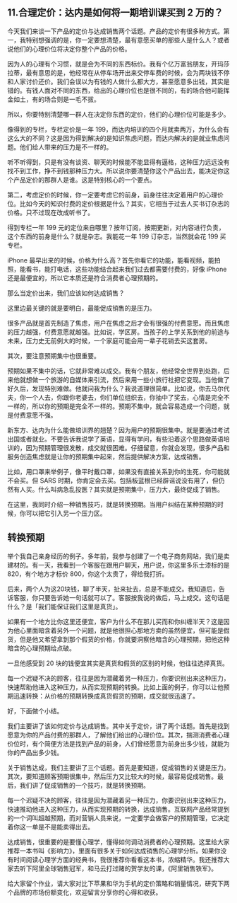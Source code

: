 ## 11.合理定价：达内是如何将一期培训课买到 2 万的？
今天我们来谈一下产品的定价与达成销售两个话题。产品的定价有很多种方式。第一，我特别想强调的是，你一定要想清楚，最有意愿买单的那些人是什么人？或者说他们的心理价位将决定你整个产品的价格。


因为人的心理有个习惯，就是会为不同的东西标价。我有个亿万富翁朋友，开玛莎拉蒂，最有意思的是，他经常在从停车场开出来交停车费的时候，会为两块钱不停和人家讨价还价。我们会误以为有钱的人做什么都大方，甚至愿意多出钱，其实是错的。有钱人面对不同的东西，给出的心理价位也是很不同的，有的场合他可能挥金如土，有的场合则是一毛不拔。


所以，你要特别清楚哪一群人在决定你东西的定价，他们的心理价位可能是多少。


像得到的专栏，专栏定价是一年 199，而达内培训的四个月就卖两万，为什么会有这么大的不同？这是因为得到解决的是知识焦虑问题，而达内解决的是就业焦虑问题。他们给人带来的压力是不一样的。


听不听得到，只是有没有谈资、聊天的时候能不能显得有逼格，这种压力远远没有找不到工作，挣不到钱那种压力大。所以说你要清楚你这个产品出去，能决定你这个产品定价的那群人是谁。这是特别核心的一个要点。


第二，考虑定价的时候，你一定要考虑它的前身，前身往往决定着用户的心理价位。比如今天的知识付费的定价根据是什么？其实，它相当于过去人买书订杂志的价格。只不过现在改成听书了。


得到专栏一年 199 元的定位来自哪里？按年订阅，按期更新，对内容进行负责，这个东西的前身是什么？就是杂志。我能花一年 199 订杂志，当然就会花 199 买专栏。


iPhone 最早出来的时候，价格为什么高？首先你看它的功能，能看视频，能拍照，能看书，能打电话，这些功能结合起来我们过去都需要付费的，好像 iPhone 还是最便宜的，所以它本质还是符合消费者心理预期的。


那么当定价出来，我们应该如何达成销售？


这里边最关键的就是要明白，最能促成销售的是压力。


很多产品就是首先制造了焦虑，用户在焦虑之后才会有很强的付费意愿。而且焦虑的压力越强，付费意愿就越强。比如说，学区房。当孩子的上学关系到他的前途与未来，压力史无前例大的时候，一个家庭可能会用一辈子花销去买这套房。


其次，要注意预期集中也很重要。


预期如果不集中的话，它就非常难以成交。我有个朋友，他经常全世界到处跑，后来他就想做一个旅游的自媒体来引流，然后来用一些小旅行社把它变现。当他做了好久后，发现特别难做。他就问我为什么？我说道理很简单。比如说，你去马尔代夫，你一个人去，你跟你老婆去，你们单位组织去，你抽中了奖去，心情是完全不一样的，所以你的预期是完全不一样的。预期不集中，就会容易造成一个问题，就是付费意愿不强。


新东方、达内为什么能做培训界的翘楚？因为用户的预期很集中。就是要通过考试出国或者就业。不要告诉我说学了英语，显得有学问，有些沿着这个思路做英语培训的，因为预期管理很发散，成交就很困难。仔细留意，你就会发现，很多产品和服务创造焦虑就是让你的预期集中起来，然后提供解决方案，达成销售。


比如，用口罩来举例子，像平时戴口罩，如果没有直接关系到你的生死，你可能就不会买。但 SARS 时期，你肯定会去买。包括板蓝根已经辟谣说没有用了，但仍然有人买。什么叫病急乱投医？其实就是预期集中，压力大，最终促成了销售。


在这里，我同时介绍一种销售技巧，就是转换预期。当用户纠结在某种预期的时候，你可以把它引入另一个压力区。


转换预期
----


举个我自己亲身经历的例子。多年前，我参与创建了一个电子商务网站，我们是卖建材的。有一天，我看到一个客服在跟用户聊天，用户说，你这里多乐士漆标的是 820，有个地方才标价 800，你这个太贵了，得给我打折。


后来，两个人为这20块钱，聊了半天，扯来扯去，总是不能成交。我知道后，告诉客服，你只要告诉她一句话就可以了。客服按我说的做后，马上成交。这句话是什么？是「我们能保证我们这里是真货」。


如果有一个地方比你这里还便宜，客户为什么不在那儿买而和你纠缠半天？这是因为他心里面暗含着另外一个问题，就是他很担心那地方卖的虽然便宜，但可能是假货，但是他又希望拿到那个假货的价格，你就要洞察他暗含的心理预期，把他这种暗含的心理预期给点破。


一旦他感受到 20 块的钱便宜其实是真货和假货的区别的时候，他往往选择真货。


每一个迟疑不决的顾客，往往是因为潜藏着另一种压力，你要识别出来这种压力，快速帮助他进入这种压力，从而实现预期的转换。比如上面的例子，你可以让他预期迅速转换：从价格的预期转换成真货假货的预期，成交就很迅速了。


好，下面做个小结。


我们主要讲了该如何定价与达成销售。其中关于定价，讲了两个话题。首先是找到愿意为你的产品付费的那群人，了解他们给出的心理价位。其次，揣测消费者心理价位时，有个简便方法是找到产品的前身，人们曾经愿意为前身出多少钱，就能为你的产品出多少钱。


关于销售达成，我们主要讲了三个话题。首先是要知道，促成销售的关键是压力。其次，要知道顾客预期很集中，然后压力又比较大的时候，最容易促成销售。最后，我们讲了促成销售的一个技巧，就是转换预期。


每一个迟疑不决的顾客，往往是因为潜藏着另一种压力，你要识别出来这种压力，快速推动他进入这种压力，从而实现预期的转换，达成销售。互联网产品经常提到的一个词叫超越预期，而对营销人员来说，一定要学会做客户的预期管理，它决定着你这一单是不是能卖得出去。


达成销售，很重要的是要懂心理学，懂得如何调动消费者的心理预期。这里给大家推荐一本书叫《影响力》，里面有很多关于如何达成销售的心理学分析。如果你没有时间阅读心理学方面的经典书，我很推荐你看看这本书，浓缩精华。我还推荐大家去听下阿里全球销售冠军，和马云打过赌的贺学友的课，《阿里销售铁军》。


给大家留个作业，请大家对比下苹果和华为手机的定价策略和销量情况，研究下两个品牌的市场份额变化，欢迎留言分享你的心得和收获。

